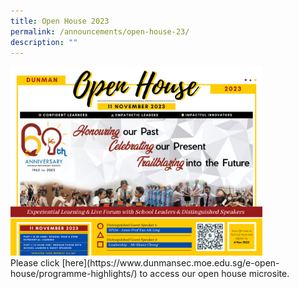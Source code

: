 ```yaml
---
title: Open House 2023
permalink: /announcements/open-house-23/
description: ""
---
```

<img src="/images/E%20Open%20House/dunman%20open%20house%20banner%202023%20(final).png" style="width:80%">
<br>
Please click [here](https://www.dunmansec.moe.edu.sg/e-open-house/programme-highlights/) to access our open house microsite.